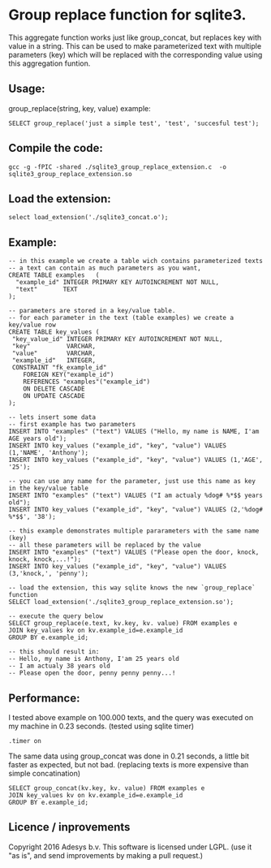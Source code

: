 
Group replace function for sqlite3.
====================================
This aggregate function works just like group_concat, but replaces key with value in a string.
This can be used to make parameterized text with multiple parameters (key) which will be
replaced with the corresponding value using this aggregation funtion.

Usage:
-----------------
group_replace(string, key, value)
example:

    SELECT group_replace('just a simple test', 'test', 'succesful test');

Compile the code:
-----------------
    gcc -g -fPIC -shared ./sqlite3_group_replace_extension.c  -o sqlite3_group_replace_extension.so

Load the extension:
-----------------
    select load_extension('./sqlite3_concat.o');

Example:
-----------------
    -- in this example we create a table wich contains parameterized texts
    -- a text can contain as much parameters as you want,
    CREATE TABLE examples   (
      "example_id" INTEGER PRIMARY KEY AUTOINCREMENT NOT NULL,
      "text"       TEXT
    );

    -- parameters are stored in a key/value table.
    -- for each parameter in the text (table examples) we create a key/value row
    CREATE TABLE key_values (
     "key_value_id" INTEGER PRIMARY KEY AUTOINCREMENT NOT NULL,
     "key"          VARCHAR,
     "value"        VARCHAR,
     "example_id"   INTEGER,
     CONSTRAINT "fk_example_id"
        FOREIGN KEY("example_id")
        REFERENCES "examples"("example_id")
        ON DELETE CASCADE
        ON UPDATE CASCADE
    );

    -- lets insert some data
    -- first example has two parameters
    INSERT INTO "examples" ("text") VALUES ("Hello, my name is NAME, I'am AGE years old");
    INSERT INTO key_values ("example_id", "key", "value") VALUES (1,'NAME', 'Anthony');
    INSERT INTO key_values ("example_id", "key", "value") VALUES (1,'AGE', '25');

    -- you can use any name for the parameter, just use this name as key in the key/value table
    INSERT INTO "examples" ("text") VALUES ("I am actualy %dog# %*$$ years old");
    INSERT INTO key_values ("example_id", "key", "value") VALUES (2,'%dog# %*$$', '38');

    -- this example demonstrates multiple pararameters with the same name (key)
    -- all these parameters will be replaced by the value
    INSERT INTO "examples" ("text") VALUES ("Please open the door, knock, knock, knock,...!");
    INSERT INTO key_values ("example_id", "key", "value") VALUES (3,'knock,', 'penny');

    -- load the extension, this way sqlite knows the new `group_replace` function
    SELECT load_extension('./sqlite3_group_replace_extension.so');

    -- execute the query below
    SELECT group_replace(e.text, kv.key, kv. value) FROM examples e
    JOIN key_values kv on kv.example_id=e.example_id
    GROUP BY e.example_id;

    -- this should result in:
    -- Hello, my name is Anthony, I'am 25 years old
    -- I am actualy 38 years old
    -- Please open the door, penny penny penny...!


Performance:
-----------------
I tested above example on 100.000 texts, and the query was executed on my machine in 0.23 seconds.
(tested using sqlite timer)

    .timer on

The same data using group_concat was done in 0.21 seconds, a little bit faster as expected, but not bad.
(replacing texts is more expensive than simple concatination)

    SELECT group_concat(kv.key, kv. value) FROM examples e
    JOIN key_values kv on kv.example_id=e.example_id
    GROUP BY e.example_id;


Licence / inprovements
-----------------
Copyright 2016 Adesys b.v.
This software is licensed under LGPL.
(use it "as is", and send improvements by making a pull request.)

